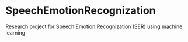 # SpeechEmotionRecognization
Research project for Speech Emotion Recognization (SER) using machine learning
